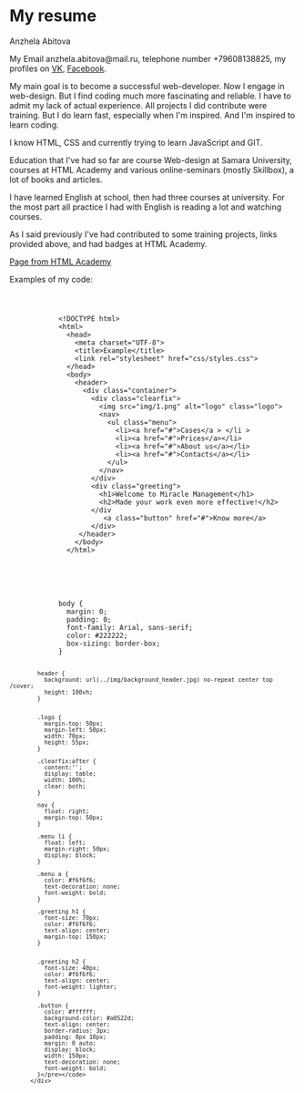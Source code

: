<h1>My resume</h1>
<p class="name">Anzhela Abitova</p>
        <p>My Email anzhela.abitova@mail.ru, telephone number <tel>+79608138825</tel>, my profiles on 
        <a href="https://vk.com/id230631255">VK</a>, <a class="social_media_links" 
        href="https://www.facebook.com/abitovaanzela" 
        target="_blank">Facebook</a>.</p>
        <p>My main goal is to become a successful web-developer. Now I engage in web-design. But I 
        find coding much more fascinating and reliable. I have to admit my lack of actual experience. 
        All projects I did contribute were training. But I do learn fast, especially when I'm 
        inspired. And I'm inspired to learn coding.</p>
        <p>I know HTML, CSS and currently trying to learn JavaScript and GIT.</p>
        <p>Education that I've had so far are course Web-design at Samara University, courses at HTML 
        Academy and various online-seminars (mostly Skillbox), a lot of books and articles. </p>
        <p>I have learned English at school, then had three courses at university. For the most part 
        all practice I had with English is reading a lot and watching courses.</p>
        <p>As I said previously I've had contributed to some training projects, links provided above, and had 
        badges at HTML Academy.</p>
        <p><a href="https://htmlacademy.ru/assets/courses/309/project-state-final.zip" target="_blank">Page 
        from HTML Academy</a></p>
        <p>Examples of my code:</p>
        </div>
        <div class="code_example">
            <code>
              <pre>
            &lt!DOCTYPE html&gt
            &lthtml&gt
              &lthead&gt
                &ltmeta charset="UTF-8"&gt
                &lttitle&gtExample&lt/title&gt
                &ltlink rel="stylesheet" href="css/styles.css"&gt
              &lt/head&gt
              &ltbody&gt
                &ltheader&gt
                  &ltdiv class="container"&gt
                    &ltdiv class="clearfix"&gt
                      &ltimg src="img/1.png" alt="logo" class="logo"&gt
                      &ltnav&gt
                        &ltul class="menu"&gt
                          &ltli&gt&lta href="#"&gtCases&lt/a &gt &lt/li &gt
                          &ltli>&lta href="#"&gtPrices&lt/a&gt&lt/li&gt
                          &ltli>&lta href="#"&gtAbout us&lt/a&gt&lt/li&gt
                          &ltli>&lta href="#"&gtContacts&lt/a&gt&lt/li&gt
                        &lt/ul&gt
                      &lt/nav&gt
                    &lt/div&gt
                    &ltdiv class="greeting"&gt
                      &lth1&gtWelcome to Miracle Management&lt/h1&gt
                      &lth2&gtMade your work even more effective!&lt/h2&gt
                    &lt/div
                       &lta class="button" href="#"&gtKnow more&lt/a&gt
                    &lt/div&gt
                 &lt/header&gt
                &lt/body&gt
              &lt/html&gt
        </pre>
          </code>
                 <code>
            <pre>
            body {
              margin: 0;
              padding: 0;
              font-family: Arial, sans-serif;
              color: #222222;
              box-sizing: border-box;
            }
            
            header {
              background: url(../img/background_header.jpg) no-repeat center top /cover;
              height: 100vh;
            }
            
            
            .logo {
              margin-top: 50px;
              margin-left: 50px;
              width: 70px;
              height: 55px;
            }
            
            .clearfix:after {
              content:'';
              display: table;
              width: 100%;
              clear: both;
            }
            
            nav {
              float: right;
              margin-top: 50px;
            }
            
            .menu li {
              float: left;
              margin-right: 50px;
              display: block;
            }
            
            .menu a {
              color: #f6f6f6;
              text-decoration: none;
              font-weight: bold;
            }
            
            .greeting h1 {
              font-size: 70px;
              color: #f6f6f6;
              text-align: center;
              margin-top: 150px;
            }
            
            
            .greeting h2 {
              font-size: 40px;
              color: #f6f6f6;
              text-align: center;
              font-weight: lighter;
            }
                        
            .button {
              color: #ffffff;
              background-color: #a0522d;
              text-align: center;
              border-radius: 3px;
              padding: 8px 10px;
              margin: 0 auto;
              display: block;
              width: 150px;
              text-decoration: none;
              font-weight: bold;
            }</pre></code>
          </div>

